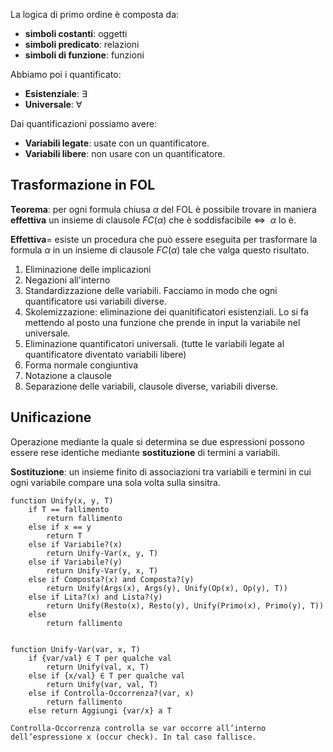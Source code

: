  La logica di primo ordine è composta da:
 - **simboli costanti**: oggetti
 - **simboli predicato**: relazioni
 - **simboli di funzione**: funzioni

Abbiamo poi i quantificato:
- **Esistenziale**: $\exists$
- **Universale**: $\forall$

Dai quantificazioni possiamo avere:
- **Variabili legate**: usate con un quantificatore.
- **Variabili libere**: non usare con un quantificatore.

## Trasformazione in FOL
**Teorema**: per ogni formula chiusa $\alpha$ del FOL è possibile trovare in maniera **effettiva** un insieme di clausole $FC(\alpha$) che è soddisfacibile $\Leftrightarrow \:\: \alpha$ lo è.

**Effettiva**= esiste un procedura che può essere eseguita per trasformare la formula $\alpha$ in un insieme di clausole $FC(\alpha)$ tale che valga questo risultato.

1. Eliminazione delle implicazioni
2. Negazioni all'interno
3. Standardizzazione delle variabili. Facciamo in modo che ogni quantificatore usi variabili diverse.
4. Skolemizzazione: eliminazione dei quanitificatori esistenziali. Lo si fa mettendo al posto una funzione che prende in input la variabile nel universale.
5. Eliminazione quantificatori universali. (tutte le variabili legate al quantificatore diventato variabili libere)
6. Forma normale congiuntiva
7. Notazione a clausole
8. Separazione delle variabili, clausole diverse, variabili diverse.

## Unificazione
Operazione mediante la quale si determina se due espressioni possono essere rese identiche mediante **sostituzione** di termini a variabili.

**Sostituzione**: un insieme finito di associazioni tra variabili e termini in cui ogni variabile compare una sola volta sulla sinsitra.

```
function Unify(x, y, T)
	if T == fallimento 
		return fallimento
	else if x == y 
		return T
	else if Variabile?(x)
		return Unify-Var(x, y, T)
	else if Variabile?(y)
		return Unify-Var(y, x, T)
	else if Composta?(x) and Composta?(y)
		return Unify(Args(x), Args(y), Unify(Op(x), Op(y), T))
	else if Lita?(x) and Lista?(y)
		return Unify(Resto(x), Resto(y), Unify(Primo(x), Primo(y), T)) 
	else 
		return fallimento


function Unify-Var(var, x, T) 
	if {var/val} ∈ T per qualche val 
		return Unify(val, x, T) 
	else if {x/val} ∈ T per qualche val
		return Unify(var, val, T) 
	else if Controlla-Occorrenza?(var, x)
		return fallimento 
	else return Aggiungi {var/x} a T

Controlla-Occorrenza controlla se var occorre all’interno dell’espressione x (occur check). In tal caso fallisce.
```